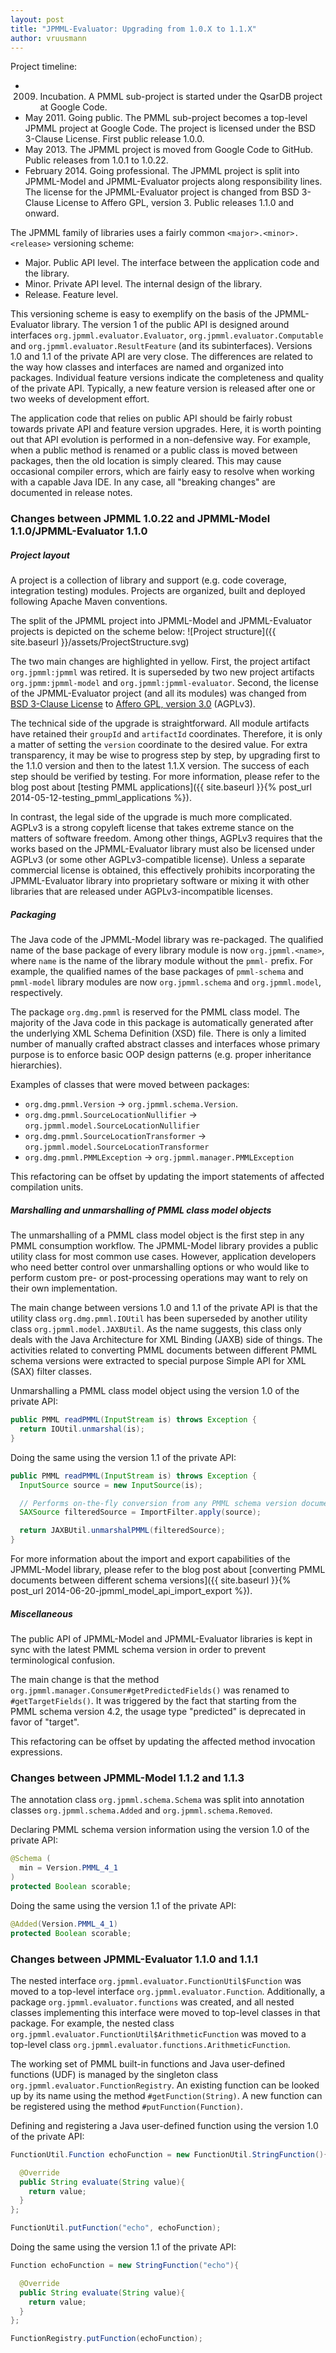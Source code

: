 ```yaml
---
layout: post
title: "JPMML-Evaluator: Upgrading from 1.0.X to 1.1.X"
author: vruusmann
---
```


Project timeline:

* 2009. Incubation. A PMML sub-project is started under the QsarDB project at Google Code.
* May 2011. Going public. The PMML sub-project becomes a top-level JPMML project at Google Code. The project is licensed under the BSD 3-Clause License. First public release 1.0.0.
* May 2013. The JPMML project is moved from Google Code to GitHub. Public releases from 1.0.1 to 1.0.22.
* February 2014. Going professional. The JPMML project is split into JPMML-Model and JPMML-Evaluator projects along responsibility lines. The license for the JPMML-Evaluator project is changed from BSD 3-Clause License to Affero GPL, version 3. Public releases 1.1.0 and onward.

The JPMML family of libraries uses a fairly common `<major>.<minor>.<release>` versioning scheme:

* Major. Public API level. The interface between the application code and the library.
* Minor. Private API level. The internal design of the library.
* Release. Feature level.

This versioning scheme is easy to exemplify on the basis of the JPMML-Evaluator library. The version 1 of the public API is designed around interfaces `org.jpmml.evaluator.Evaluator`, `org.jpmml.evaluator.Computable` and `org.jpmml.evaluator.ResultFeature` (and its subinterfaces). Versions 1.0 and 1.1 of the private API are very close. The differences are related to the way how classes and interfaces are named and organized into packages. Individual feature versions indicate the completeness and quality of the private API. Typically, a new feature version is released after one or two weeks of development effort.

The application code that relies on public API should be fairly robust towards private API and feature version upgrades. Here, it is worth pointing out that API evolution is performed in a non-defensive way. For example, when a public method is renamed or a public class is moved between packages, then the old location is simply cleared. This may cause occasional compiler errors, which are fairly easy to resolve when working with a capable Java IDE. In any case, all "breaking changes" are documented in release notes.

### Changes between JPMML 1.0.22 and JPMML-Model 1.1.0/JPMML-Evaluator 1.1.0 ###

##### Project layout #####

A project is a collection of library and support (e.g. code coverage, integration testing) modules. Projects are organized, built and deployed following Apache Maven conventions.

The split of the JPMML project into JPMML-Model and JPMML-Evaluator projects is depicted on the scheme below:
![Project structure]({{ site.baseurl }}/assets/ProjectStructure.svg)

The two main changes are highlighted in yellow. First, the project artifact `org.jpmml:jpmml` was retired. It is superseded by two new project artifacts `org.jpmm:jpmml-model` and `org.jpmml:jpmml-evaluator`. Second, the license of the JPMML-Evaluator project (and all its modules) was changed from [BSD 3-Clause License](http://opensource.org/licenses/BSD-3-Clause) to [Affero GPL, version 3.0](http://www.gnu.org/licenses/agpl-3.0.html) (AGPLv3).

The technical side of the upgrade is straightforward. All module artifacts have retained their `groupId` and `artifactId` coordinates. Therefore, it is only a matter of setting the `version` coordinate to the desired value. For extra transparency, it may be wise to progress step by step, by upgrading first to the 1.1.0 version and then to the latest 1.1.X version. The success of each step should be verified by testing. For more information, please refer to the blog post about [testing PMML applications]({{ site.baseurl }}{% post_url 2014-05-12-testing_pmml_applications %}).

In contrast, the legal side of the upgrade is much more complicated. AGPLv3 is a strong copyleft license that takes extreme stance on the matters of software freedom. Among other things, AGPLv3 requires that the works based on the JPMML-Evaluator library must also be licensed under AGPLv3 (or some other AGPLv3-compatible license). Unless a separate commercial license is obtained, this effectively prohibits incorporating the JPMML-Evaluator library into proprietary software or mixing it with other libraries that are released under AGPLv3-incompatible licenses.

##### Packaging #####

The Java code of the JPMML-Model library was re-packaged. The qualified name of the base package of every library module is now `org.jpmml.<name>`, where `name` is the name of the library module without the `pmml-` prefix. For example, the qualified names of the base packages of `pmml-schema` and `pmml-model` library modules are now `org.jpmml.schema` and `org.jpmml.model`, respectively.

The package `org.dmg.pmml` is reserved for the PMML class model. The majority of the Java code in this package is automatically generated after the underlying XML Schema Definition (XSD) file. There is only a limited number of manually crafted abstract classes and interfaces whose primary purpose is to enforce basic OOP design patterns (e.g. proper inheritance hierarchies).

Examples of classes that were moved between packages:

* `org.dmg.pmml.Version` → `org.jpmml.schema.Version`.
* `org.dmg.pmml.SourceLocationNullifier` → `org.jpmml.model.SourceLocationNullifier`
* `org.dmg.pmml.SourceLocationTransformer` → `org.jpmml.model.SourceLocationTransformer`
* `org.dmg.pmml.PMMLException` → `org.jpmml.manager.PMMLException`

This refactoring can be offset by updating the import statements of affected compilation units.

##### Marshalling and unmarshalling of PMML class model objects #####

The unmarshalling of a PMML class model object is the first step in any PMML consumption workflow. The JPMML-Model library provides a public utility class for most common use cases. However, application developers who need better control over unmarshalling options or who would like to perform custom pre- or post-processing operations may want to rely on their own implementation.

The main change between versions 1.0 and 1.1 of the private API is that the utility class `org.dmg.pmml.IOUtil` has been superseded by another utility class `org.jpmml.model.JAXBUtil`. As the name suggests, this class only deals with the Java Architecture for XML Binding (JAXB) side of things. The activities related to converting PMML documents between different PMML schema versions were extracted to special purpose Simple API for XML (SAX) filter classes.

Unmarshalling a PMML class model object using the version 1.0 of the private API:

``` java
public PMML readPMML(InputStream is) throws Exception {
  return IOUtil.unmarshal(is);
}
```

Doing the same using the version 1.1 of the private API:

``` java
public PMML readPMML(InputStream is) throws Exception {
  InputSource source = new InputSource(is);

  // Performs on-the-fly conversion from any PMML schema version document to the latest PMML schema version 4.2 document
  SAXSource filteredSource = ImportFilter.apply(source);

  return JAXBUtil.unmarshalPMML(filteredSource);
}
```

For more information about the import and export capabilities of the JPMML-Model library, please refer to the blog post about [converting PMML documents between different schema versions]({{ site.baseurl }}{% post_url 2014-06-20-jpmml_model_api_import_export %}).

##### Miscellaneous #####

The public API of JPMML-Model and JPMML-Evaluator libraries is kept in sync with the latest PMML schema version in order to prevent terminological confusion.

The main change is that the method `org.jpmml.manager.Consumer#getPredictedFields()` was renamed to `#getTargetFields()`. It was triggered by the fact that starting from the PMML schema version 4.2, the usage type "predicted" is deprecated in favor of "target".

This refactoring can be offset by updating the affected method invocation expressions.

### Changes between JPMML-Model 1.1.2 and 1.1.3 ###

The annotation class `org.jpmml.schema.Schema` was split into annotation classes `org.jpmml.schema.Added` and `org.jpmml.schema.Removed`.

Declaring PMML schema version information using the version 1.0 of the private API:

``` java
@Schema (
  min = Version.PMML_4_1
)
protected Boolean scorable;
```

Doing the same using the version 1.1 of the private API:

``` java
@Added(Version.PMML_4_1)
protected Boolean scorable;
```

### Changes between JPMML-Evaluator 1.1.0 and 1.1.1 ###

The nested interface `org.jpmml.evaluator.FunctionUtil$Function` was moved to a top-level interface `org.jpmml.evaluator.Function`. Additionally, a package `org.jpmml.evaluator.functions` was created, and all nested classes implementing this interface were moved to top-level classes in that package. For example, the nested class `org.jpmml.evaluator.FunctionUtil$ArithmeticFunction` was moved to a top-level class `org.jpmml.evaluator.functions.ArithmeticFunction`.

The working set of PMML built-in functions and Java user-defined functions (UDF) is managed by the singleton class `org.jpmml.evaluator.FunctionRegistry`. An existing function can be looked up by its name using the method `#getFunction(String)`. A new function can be registered using the method `#putFunction(Function)`.

Defining and registering a Java user-defined function using the version 1.0 of the private API:

``` java
FunctionUtil.Function echoFunction = new FunctionUtil.StringFunction(){

  @Override
  public String evaluate(String value){
    return value;
  }
};

FunctionUtil.putFunction("echo", echoFunction);
```

Doing the same using the version 1.1 of the private API:

``` java
Function echoFunction = new StringFunction("echo"){

  @Override
  public String evaluate(String value){
    return value;
  }
};

FunctionRegistry.putFunction(echoFunction);
```

